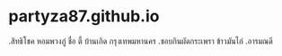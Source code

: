 # partyza87.github.io
.สิทธิโชค หอมพวงภู่ ชื่อ ตี้ บ้านเกิด กรุงเทพมหานคร
.ชอบกินผัดกระเพรา ข้าวมันไก่
.อารมณดี